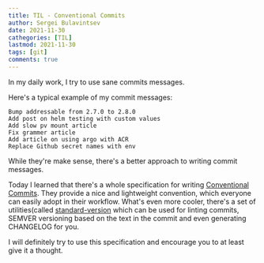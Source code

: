 ```yaml
---
title: TIL - Conventional Commits
author: Sergei Bulavintsev
date: 2021-11-30
cathegories: [TIL]
lastmod: 2021-11-30
tags: [git]
comments: true
---
```


In my daily work, I try to use sane commits messages. 

Here's a typical example of my commit messages:

```text
Bump addressable from 2.7.0 to 2.8.0
Add post on helm testing with custom values
Add slow pv mount article
Fix grammer article
Add article on using argo with ACR
Replace Github secret names with env
```

While they're make sense, there's a better approach to writing commit messages.

Today I learned that there's a whole specification for writing [Conventional
Commits](https://www.conventionalcommits.org/en/v1.0.0/). They provide a nice
and lightweight convention, which everyone can easily adopt in their workflow.
What's even more cooler, there's a set of utilities(called
[standard-version](https://github.com/conventional-changelog/standard-version)
which can be used for linting commits, SEMVER versioning based on the text in
the commit and even generating CHANGELOG for you.

I will definitely try to use this specification and encourage you to at least
give it a thought.
